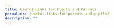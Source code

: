 ```yaml
---
title: Useful Links for Pupils and Parents
permalink: /useful-links-for-parents-and-pupils/
description: ""
---
```

